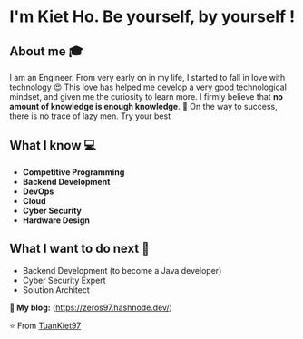 <h1 align= "left"><b>I'm Kiet Ho. Be yourself, by yourself ! </b></h1>

<p align="left">

## About me :mortar_board:
I am an Engineer. From very early on in my life, I started to fall in love with technology 😍 
This love has helped me develop a very good technological mindset, and given me the curiosity to learn more. I firmly believe that **no amount of knowledge is enough knowledge**. 🧠
On the way to success, there is no trace of lazy men. Try your best


## What I know :computer:
- **Competitive Programming**
- **Backend Development**
- **DevOps**
- **Cloud**
- **Cyber Security**
- **Hardware Design**

## What I want to do next :thinking:
- Backend Development (to become a Java developer)
- Cyber Security Expert
- Solution Architect

**💬 My blog:** (https://zeros97.hashnode.dev/)

⭐️ From [TuanKiet97](https://github.com/TuanKiet97)
